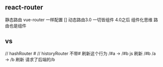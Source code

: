 ## react-router
   静态路由 vue-router 一样配置 []
   动态路由3.0
   一切皆组件
   4.0之后 组件化思维 路由也是组件

## vs
   // hashRouter #
   // historyRouter 不带#
   刷新这个行为
   /#a -> /#b js 刷新 /#b
   /a -> /b 刷新 请求了后端的/b